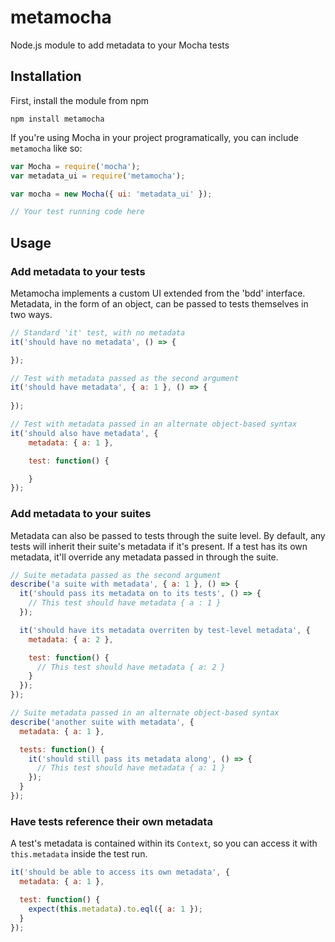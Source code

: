 # metamocha
Node.js module to add metadata to your Mocha tests

## Installation
First, install the module from npm 
```
npm install metamocha
```

If you're using Mocha in your project programatically, you can include `metamocha` like so:
```javascript
var Mocha = require('mocha');
var metadata_ui = require('metamocha');

var mocha = new Mocha({ ui: 'metadata_ui' });

// Your test running code here
```

## Usage
### Add metadata to your tests

Metamocha implements a custom UI extended from the 'bdd' interface. Metadata, in the form of an object, can be passed to tests themselves in two ways.
```javascript
// Standard 'it' test, with no metadata
it('should have no metadata', () => {

});

// Test with metadata passed as the second argument
it('should have metadata', { a: 1 }, () => {
    
});

// Test with metadata passed in an alternate object-based syntax
it('should also have metadata', {
    metadata: { a: 1 },

    test: function() {

    }
});
```

### Add metadata to your suites
Metadata can also be passed to tests through the suite level. By default, any tests will inherit their suite's metadata if it's present. If a test has its own metadata, it'll override any metadata passed in through the suite.
```javascript
// Suite metadata passed as the second argument
describe('a suite with metadata', { a: 1 }, () => {
  it('should pass its metadata on to its tests', () => {
    // This test should have metadata { a : 1 }
  }); 

  it('should have its metadata overriten by test-level metadata', {
    metadata: { a: 2 },

    test: function() {
      // This test should have metadata { a: 2 }
    }
  });
});

// Suite metadata passed in an alternate object-based syntax
describe('another suite with metadata', {
  metadata: { a: 1 },

  tests: function() {
    it('should still pass its metadata along', () => {
      // This test should have metadata { a: 1 }
    });
  }
}); 
```

### Have tests reference their own metadata
A test's metadata is contained within its `Context`, so you can access it with `this.metadata` inside the test run.
```javascript
it('should be able to access its own metadata', {
  metadata: { a: 1 },

  test: function() {
    expect(this.metadata).to.eql({ a: 1 });
  }
});
```
